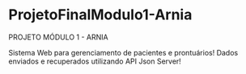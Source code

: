 # ProjetoFinalModulo1-Arnia
PROJETO MÓDULO 1 - ARNIA

Sistema Web para gerenciamento de pacientes e prontuários!
Dados enviados e recuperados utilizando API Json Server!

